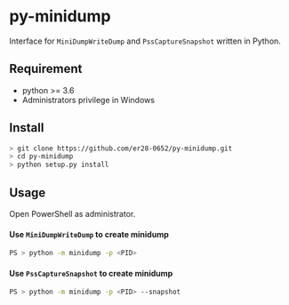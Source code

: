 # py-minidump

Interface for `MiniDumpWriteDump` and `PssCaptureSnapshot` written in Python.

## Requirement

 * python >= 3.6
 * Administrators privilege in Windows

## Install

```bash
> git clone https://github.com/er28-0652/py-minidump.git
> cd py-minidump
> python setup.py install
```

## Usage

Open PowerShell as administrator.

#### Use `MiniDumpWriteDump` to create minidump

```bash
PS > python -m minidump -p <PID>
```

#### Use `PssCaptureSnapshot` to create minidump

```bash
PS > python -m minidump -p <PID> --snapshot
```